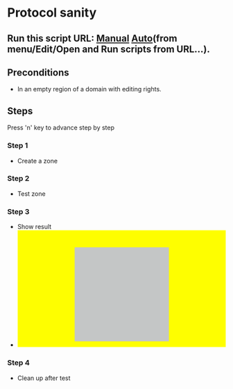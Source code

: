 # Protocol sanity
## Run this script URL: [Manual](./test.js?raw=true)   [Auto](./testAuto.js?raw=true)(from menu/Edit/Open and Run scripts from URL...).

## Preconditions
- In an empty region of a domain with editing rights.

## Steps
Press 'n' key to advance step by step

### Step 1
- Create a zone
### Step 2
- Test zone
### Step 3
- Show result
- ![](./ExpectedImage_00000.png)
### Step 4
- Clean up after test
